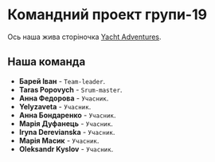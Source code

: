 # Командний проект групи-19

Ось наша жива сторіночка
[Yacht Adventures](https://barinio.github.io/yacht-adventures-team-project/).

## Наша команда

- **Барей Іван** - `Team-leader`.
- **Taras Popovych** - `Srum-master`.
- **Анна Федорова** - `Учасник`.
- **Yelyzaveta** - `Учасник`.
- **Анна Бондаренко** - `Учасник`.
- **Марія Дуфанець** - `Учасник`.
- **Iryna Derevianska** - `Учасник`.
- **Марія Масик** - `Учасник`.
- **Oleksandr Kyslov** - `Учасник`.
